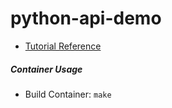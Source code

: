 # python-api-demo

* [Tutorial Reference](https://codeburst.io/this-is-how-easy-it-is-to-create-a-rest-api-8a25122ab1f3)



##### Container Usage

* Build Container: `make`
